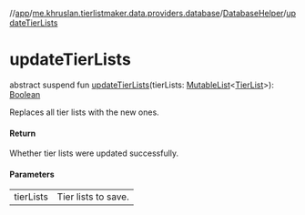 //[app](../../../index.md)/[me.khruslan.tierlistmaker.data.providers.database](../index.md)/[DatabaseHelper](index.md)/[updateTierLists](update-tier-lists.md)

# updateTierLists

abstract suspend fun [updateTierLists](update-tier-lists.md)(tierLists: [MutableList](https://kotlinlang.org/api/latest/jvm/stdlib/kotlin.collections/-mutable-list/index.html)&lt;[TierList](../../me.khruslan.tierlistmaker.data.models.tierlist/-tier-list/index.md)&gt;): [Boolean](https://kotlinlang.org/api/latest/jvm/stdlib/kotlin/-boolean/index.html)

Replaces all tier lists with the new ones.

#### Return

Whether tier lists were updated successfully.

#### Parameters

| | |
|---|---|
| tierLists | Tier lists to save. |
